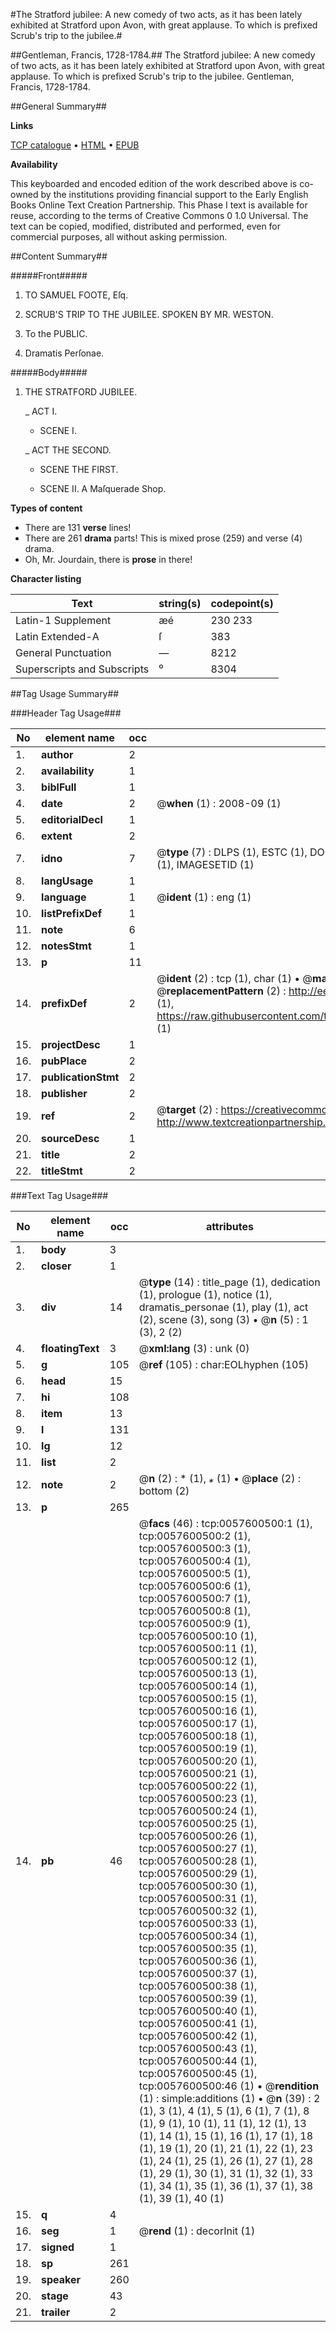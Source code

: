 #The Stratford jubilee: A new comedy of two acts, as it has been lately exhibited at Stratford upon Avon, with great applause. To which is prefixed Scrub's trip to the jubilee.#

##Gentleman, Francis, 1728-1784.##
The Stratford jubilee: A new comedy of two acts, as it has been lately exhibited at Stratford upon Avon, with great applause. To which is prefixed Scrub's trip to the jubilee.
Gentleman, Francis, 1728-1784.

##General Summary##

**Links**

[TCP catalogue](http://www.ota.ox.ac.uk/tcp/)  • 
[HTML](http://tei.it.ox.ac.uk/tcp/Texts-HTML/free/004/004902129.html)  • 
[EPUB](http://tei.it.ox.ac.uk/tcp/Texts-EPUB/free/004/004902129.epub)

**Availability**

This keyboarded and encoded edition of the
	       work described above is co-owned by the institutions
	       providing financial support to the Early English Books
	       Online Text Creation Partnership. This Phase I text is
	       available for reuse, according to the terms of Creative
	       Commons 0 1.0 Universal. The text can be copied,
	       modified, distributed and performed, even for
	       commercial purposes, all without asking permission.


##Content Summary##

#####Front#####

1. TO SAMUEL FOOTE, Eſq.

1. SCRUB'S TRIP TO THE JUBILEE. SPOKEN BY MR. WESTON.

1. To the PUBLIC.

1. Dramatis Perſonae.

#####Body#####

1. THE STRATFORD JUBILEE.

    _ ACT I.

      * SCENE I.

    _ ACT THE SECOND.

      * SCENE THE FIRST.

      * SCENE II. A Maſquerade Shop.

**Types of content**

  * There are 131 **verse** lines!
  * There are 261 **drama** parts! This is mixed prose (259) and verse (4) drama.
  * Oh, Mr. Jourdain, there is **prose** in there!

**Character listing**


|Text|string(s)|codepoint(s)|
|---|---|---|
|Latin-1 Supplement|æé|230 233|
|Latin Extended-A|ſ|383|
|General Punctuation|—|8212|
|Superscripts             and Subscripts|⁰|8304|

##Tag Usage Summary##

###Header Tag Usage###

|No|element name|occ|attributes|
|---|---|---|---|
|1.|__author__|2||
|2.|__availability__|1||
|3.|__biblFull__|1||
|4.|__date__|2| @__when__ (1) : 2008-09 (1)|
|5.|__editorialDecl__|1||
|6.|__extent__|2||
|7.|__idno__|7| @__type__ (7) : DLPS (1), ESTC (1), DOCNO (1), TCP (1), GALEDOCNO (1), CONTENTSET (1), IMAGESETID (1)|
|8.|__langUsage__|1||
|9.|__language__|1| @__ident__ (1) : eng (1)|
|10.|__listPrefixDef__|1||
|11.|__note__|6||
|12.|__notesStmt__|1||
|13.|__p__|11||
|14.|__prefixDef__|2| @__ident__ (2) : tcp (1), char (1)  •  @__matchPattern__ (2) : ([0-9\-]+):([0-9IVX]+) (1), (.+) (1)  •  @__replacementPattern__ (2) : http://eebo.chadwyck.com/downloadtiff?vid=$1&page=$2 (1), https://raw.githubusercontent.com/textcreationpartnership/Texts/master/tcpchars.xml#$1 (1)|
|15.|__projectDesc__|1||
|16.|__pubPlace__|2||
|17.|__publicationStmt__|2||
|18.|__publisher__|2||
|19.|__ref__|2| @__target__ (2) : https://creativecommons.org/publicdomain/zero/1.0/ (1), http://www.textcreationpartnership.org/docs/. (1)|
|20.|__sourceDesc__|1||
|21.|__title__|2||
|22.|__titleStmt__|2||


###Text Tag Usage###

|No|element name|occ|attributes|
|---|---|---|---|
|1.|__body__|3||
|2.|__closer__|1||
|3.|__div__|14| @__type__ (14) : title_page (1), dedication (1), prologue (1), notice (1), dramatis_personae (1), play (1), act (2), scene (3), song (3)  •  @__n__ (5) : 1 (3), 2 (2)|
|4.|__floatingText__|3| @__xml:lang__ (3) : unk (0)|
|5.|__g__|105| @__ref__ (105) : char:EOLhyphen (105)|
|6.|__head__|15||
|7.|__hi__|108||
|8.|__item__|13||
|9.|__l__|131||
|10.|__lg__|12||
|11.|__list__|2||
|12.|__note__|2| @__n__ (2) : * (1), *⁎* (1)  •  @__place__ (2) : bottom (2)|
|13.|__p__|265||
|14.|__pb__|46| @__facs__ (46) : tcp:0057600500:1 (1), tcp:0057600500:2 (1), tcp:0057600500:3 (1), tcp:0057600500:4 (1), tcp:0057600500:5 (1), tcp:0057600500:6 (1), tcp:0057600500:7 (1), tcp:0057600500:8 (1), tcp:0057600500:9 (1), tcp:0057600500:10 (1), tcp:0057600500:11 (1), tcp:0057600500:12 (1), tcp:0057600500:13 (1), tcp:0057600500:14 (1), tcp:0057600500:15 (1), tcp:0057600500:16 (1), tcp:0057600500:17 (1), tcp:0057600500:18 (1), tcp:0057600500:19 (1), tcp:0057600500:20 (1), tcp:0057600500:21 (1), tcp:0057600500:22 (1), tcp:0057600500:23 (1), tcp:0057600500:24 (1), tcp:0057600500:25 (1), tcp:0057600500:26 (1), tcp:0057600500:27 (1), tcp:0057600500:28 (1), tcp:0057600500:29 (1), tcp:0057600500:30 (1), tcp:0057600500:31 (1), tcp:0057600500:32 (1), tcp:0057600500:33 (1), tcp:0057600500:34 (1), tcp:0057600500:35 (1), tcp:0057600500:36 (1), tcp:0057600500:37 (1), tcp:0057600500:38 (1), tcp:0057600500:39 (1), tcp:0057600500:40 (1), tcp:0057600500:41 (1), tcp:0057600500:42 (1), tcp:0057600500:43 (1), tcp:0057600500:44 (1), tcp:0057600500:45 (1), tcp:0057600500:46 (1)  •  @__rendition__ (1) : simple:additions (1)  •  @__n__ (39) : 2 (1), 3 (1), 4 (1), 5 (1), 6 (1), 7 (1), 8 (1), 9 (1), 10 (1), 11 (1), 12 (1), 13 (1), 14 (1), 15 (1), 16 (1), 17 (1), 18 (1), 19 (1), 20 (1), 21 (1), 22 (1), 23 (1), 24 (1), 25 (1), 26 (1), 27 (1), 28 (1), 29 (1), 30 (1), 31 (1), 32 (1), 33 (1), 34 (1), 35 (1), 36 (1), 37 (1), 38 (1), 39 (1), 40 (1)|
|15.|__q__|4||
|16.|__seg__|1| @__rend__ (1) : decorInit (1)|
|17.|__signed__|1||
|18.|__sp__|261||
|19.|__speaker__|260||
|20.|__stage__|43||
|21.|__trailer__|2||
